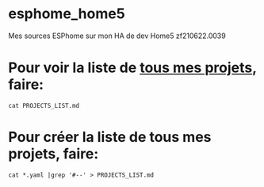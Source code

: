 # esphome_home5
Mes sources ESPhome sur mon HA de dev Home5
zf210622.0039


# Pour voir la liste de [tous mes projets](https://raw.githubusercontent.com/zuzu59/esphome_home5/master/PROJECTS_LIST.md), faire:
```
cat PROJECTS_LIST.md
```


# Pour créer la liste de tous mes projets, faire:
```
cat *.yaml |grep '#--' > PROJECTS_LIST.md
```




